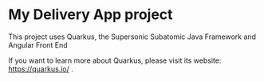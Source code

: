 # My Delivery App project

This project uses Quarkus, the Supersonic Subatomic Java Framework and Angular Front End

If you want to learn more about Quarkus, please visit its website: https://quarkus.io/ .


